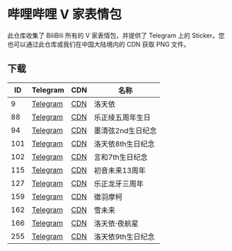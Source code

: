 # 哔哩哔哩 V 家表情包
此仓库收集了 BiliBili 所有的 V 家表情包，并提供了 Telegram 上的 Sticker。您也可以通过此仓库或我们在中国大陆境内的 CDN 获取 PNG 文件。

## 下载
ID | Telegram         | CDN          |名称
---|------------------|--------------|--------------------
9  |[Telegram][tg-009]|[CDN][cos-009]|洛天依
88 |[Telegram][tg-088]|[CDN][cos-088]|乐正绫五周年生日
94 |[Telegram][tg-094]|[CDN][cos-094]|墨清弦2nd生日纪念
101|[Telegram][tg-101]|[CDN][cos-101]|洛天依8th生日纪念
102|[Telegram][tg-102]|[CDN][cos-102]|言和7th生日纪念
115|[Telegram][tg-115]|[CDN][cos-115]|初音未来13周年
127|[Telegram][tg-127]|[CDN][cos-127]|乐正龙牙三周年
159|[Telegram][tg-159]|[CDN][cos-159]|徵羽摩柯
162|[Telegram][tg-162]|[CDN][cos-162]|雪未来
166|[Telegram][tg-166]|[CDN][cos-166]|洛天依·夜航星
255|[Telegram][tg-255]|[CDN][cos-255]|洛天依9th生日纪念

[tg-009]: https://t.me/addstickers/Bilibili009LuoTianYi
[tg-088]: https://t.me/addstickers/Bilibili088YuezhengLing5th
[tg-094]: https://t.me/addstickers/Bilibili094MoQingXian2nd
[tg-101]: https://t.me/addstickers/Bilibili101LuoTianYi8th
[tg-102]: https://t.me/addstickers/Bilibili102YanHe7th
[tg-115]: https://t.me/addstickers/Bilibili115Miku13th
[tg-127]: https://t.me/addstickers/Bilibili127YuezhengLongya3th
[tg-159]: https://t.me/addstickers/Bilibili159MOKE
[tg-162]: https://t.me/addstickers/ltymoe_bilibiliemote_162_snowmiku
[tg-166]: https://t.me/addstickers/ltymoe_bilibiliemote_166_luotianyi_sailing_nightstar
[tg-255]: https://t.me/addstickers/lty9th

[cos-009]: https://image-host-1251131545.file.myqcloud.com/luotianyi-dev/bilibili-vocaloid-stickers/9-洛天依.zip
[cos-088]: https://image-host-1251131545.file.myqcloud.com/luotianyi-dev/bilibili-vocaloid-stickers/88-乐正绫五周年生日.zip
[cos-094]: https://image-host-1251131545.file.myqcloud.com/luotianyi-dev/bilibili-vocaloid-stickers/94-墨清弦2nd生日纪念.zip
[cos-101]: https://image-host-1251131545.file.myqcloud.com/luotianyi-dev/bilibili-vocaloid-stickers/101-洛天依8th生日纪念.zip
[cos-102]: https://image-host-1251131545.file.myqcloud.com/luotianyi-dev/bilibili-vocaloid-stickers/102-言和7th生日纪念.zip
[cos-115]: https://image-host-1251131545.file.myqcloud.com/luotianyi-dev/bilibili-vocaloid-stickers/115-初音未来13周年.zip
[cos-127]: https://image-host-1251131545.file.myqcloud.com/luotianyi-dev/bilibili-vocaloid-stickers/127-乐正龙牙三周年.zip
[cos-159]: https://image-host-1251131545.file.myqcloud.com/luotianyi-dev/bilibili-vocaloid-stickers/159-徵羽摩柯.zip
[cos-162]: https://image-host-1251131545.file.myqcloud.com/luotianyi-dev/bilibili-vocaloid-stickers/162-雪未来.zip
[cos-166]: https://image-host-1251131545.file.myqcloud.com/luotianyi-dev/bilibili-vocaloid-stickers/166-洛天依·夜航星.zip
[cos-255]: https://image-host-1251131545.file.myqcloud.com/luotianyi-dev/bilibili-vocaloid-stickers/255-洛天依9th生日纪念.zip
